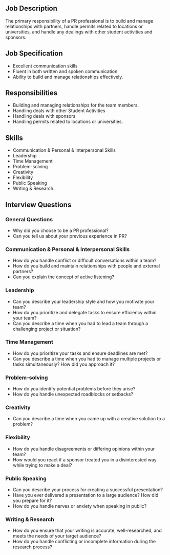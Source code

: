 ## Job Description

The primary responsibility of a PR professional is to build and manage relationships with partners, handle permits related to locations or universities, and handle any dealings with other student activities and sponsors.

## Job Specification 

- Excellent communication skills
- Fluent in both written and spoken communication
- Ability to build and manage relationships effectively.

## Responsibilities

- Building and managing relationships for the team members.
- Handling deals with other Student Activities
- Handling deals with sponsors
- Handling permits related to locations or universities.

## Skills

- Communication & Personal & Interpersonal Skills
- Leadership
- Time Management
- Problem-solving
- Creativity
- Flexibility
- Public Speaking
- Writing & Research.

## Interview Questions

### General Questions

- Why did you choose to be a PR professional?
- Can you tell us about your previous experience in PR?

### Communication & Personal & Interpersonal Skills

- How do you handle conflict or difficult conversations within a team?
- How do you build and maintain relationships with people and external partners?
- Can you explain the concept of active listening?

### Leadership

- Can you describe your leadership style and how you motivate your team?
- How do you prioritize and delegate tasks to ensure efficiency within your team?
- Can you describe a time when you had to lead a team through a challenging project or situation?

### Time Management

- How do you prioritize your tasks and ensure deadlines are met?
- Can you describe a time when you had to manage multiple projects or tasks simultaneously? How did you approach it?

### Problem-solving

- How do you identify potential problems before they arise?
- How do you handle unexpected roadblocks or setbacks?

### Creativity

- Can you describe a time when you came up with a creative solution to a problem?

### Flexibility

- How do you handle disagreements or differing opinions within your team?
- How would you react if a sponsor treated you in a disinterested way while trying to make a deal?

### Public Speaking

- Can you describe your process for creating a successful presentation?
- Have you ever delivered a presentation to a large audience? How did you prepare for it?
- How do you handle nerves or anxiety when speaking in public?

### Writing & Research

- How do you ensure that your writing is accurate, well-researched, and meets the needs of your target audience?
- How do you handle conflicting or incomplete information during the research process?
